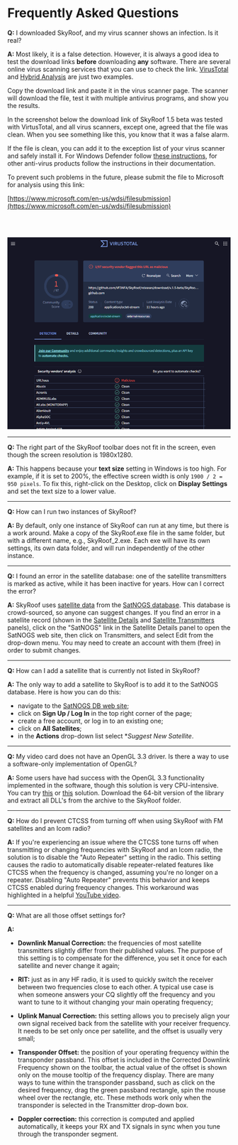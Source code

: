 # Frequently Asked Questions

**Q:** I downloaded SkyRoof, and my virus scanner shows an infection. Is it real?

**A:** Most likely, it is a false detection. However, it is always a good idea to test the download links **before** downloading **any** software. There are several online virus scanning services that you can use to check the link.
[VirusTotal](https://www.virustotal.com/gui/home/url) and [Hybrid Analysis](https://www.hybrid-analysis.com/})
are just two examples.

Copy the download link and paste it in the virus scanner page. The scanner
will download the file, test it with multiple antivirus programs, and show you the results.

In the screenshot below the download link of SkyRoof 1.5 beta was tested with VirtusTotal, and all virus scanners, except one, agreed that the file was clean. When you see something like this, you know that it was a false alarm.

If the file is clean, you can add it to the exception list of your virus scanner and safely install it. For Windows Defender follow
[these instructions](https://support.microsoft.com/en-us/windows/add-an-exclusion-to-windows-security-811816c0-4dfd-af4a-47e4-c301afe13b26#ID0EBF=Windows_11), for other anti-virus products
follow the instructions in their documentation.

To prevent such problems in the future, please submit the file to Microsoft for analysis using this link:

[https://www.microsoft.com/en-us/wdsi/filesubmission](https://www.microsoft.com/en-us/wdsi/filesubmission)

<br><br>

![Virusyotal](../images/virus_total.png)

---

**Q:** The right part of the SkyRoof toolbar does not fit in the screen, even though the screen resolution is 1980x1280.

**A:** This happens because your **text size** setting in Windows is too high. For example, if it is set to 200%, the effective
screen width is only `1900 / 2 = 950 pixels`. To fix this, right-click on the Desktop, click on **Display Settings** and set the text size
to a lower value.

---

**Q:** How can I run two instances of SkyRoof?

**A:** By default, only one instance of SkyRoof can run at any time, but there is a work around. Make a copy of the SkyRoof.exe file in the same folder, but with a different name, e.g., SkyRoof_2.exe. Each exe will have its own settings, its own data folder, and will run independently of the other instance.

---

**Q:** I found an error in the satellite database: one of the satellite transmitters is marked as active, while it has been inactive for years. How can I correct the error?

**A:** SkyRoof uses
[satellite data](satellite_data.md)
from the
[SatNOGS database](https://db.satnogs.org/).
This database is crowd-sourced, so anyone can suggest changes.
If you find an error in a satellite record (shown in the
[Satellite Details](satellite_details_panel.md)
and
[Satellite Transmitters](satellite_transmitters_panel.md)
 panels), click on the "SatNOGS" link in the Satellite Details panel  to open the SatNOGS web site, then click on Transmitters, and select Edit from the drop-down menu. You may need to create an account with them (free) in order to submit changes.

---

**Q:** How can I add a satellite that is currently not listed in SkyRoof?

**A:** The only way to add a satellite to SkyRoof is to add it to the SatNOGS database. Here is how you can do this:

- navigate to the [SatNOGS DB web site](https://db.satnogs.org/);
- click on **Sign Up / Log In** in the top right corner of the page;
- create a free account, or log in to an existing one;
- click on **All Satellites**;
- in the **Actions** drop-down list select **Suggest New Satellite*.

---

**Q:** My video card does not have an OpenGL 3.3 driver. Is there a way to use a software-only implementation of OpenGL?

**A:** Some users have had success with the OpenGL 3.3 functionality implemented in the software, though this solution is very CPU-intensive. You can try
[this](https://github.com/lightningterror/Mesa3D-Windows) or
[this](https://github.com/pal1000/mesa-dist-win) solution. Download the 64-bit version of the library and extract all DLL's from the archive to the SkyRoof folder.

---

**Q:** How do I prevent CTCSS from turning off when using SkyRoof with FM satellites and an Icom radio?

**A:** If you're experiencing an issue where the CTCSS tone turns off when transmitting or changing frequencies with SkyRoof and an Icom radio, the solution is to disable the "Auto Repeater" setting in the radio. This setting causes the radio to automatically disable repeater-related features like CTCSS when the frequency is changed, assuming you're no longer on a repeater. Disabling "Auto Repeater" prevents this behavior and keeps CTCSS enabled during frequency changes. This workaround was highlighted in a helpful [YouTube video](https://www.youtube.com/watch?v=6xO3LNsTidQ).

---

**Q:** What are all those offset settings for?

**A:**

- **Downlink Manual Correction:** the frequencies of most satellite transmitters slightly differ from their published values. The purpose of this setting is to compensate for the difference, you set it once for each satellite and never change it again;

- **RIT:** just as in any HF radio, it is used to quickly switch the receiver between two frequencies close to each other. A typical use case is when someone answers your CQ slightly off the frequency and you want to tune to it without changing your main operating frequency;

- **Uplink Manual Correction:** this setting allows you to precisely align your own signal received back from the satellite with your receiver frequency. It needs to be set only once per satellite, and the offset is usually very small;

- **Transponder Offset:** the position of your operating frequency within the transponder passband. This offset is included in the Corrected Downlink Frequency shown on the toolbar, the actual value of the offset is shown only on the mouse tooltip of the frequency display. There are many ways to tune within the transponder passband, such as click on the desired frequency, drag the green passband rectangle, spin the mouse wheel over the rectangle, etc. These methods work only when the transponder is selected in the Transmitter drop-down box.

- **Doppler correction:** this correction is computed and applied automatically, it keeps your RX and TX signals in sync when you tune through the transponder segment.
